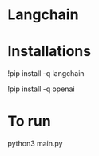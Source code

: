 # Langchain
 
# Installations
!pip install -q langchain

!pip install -q openai

# To run
python3 main.py 
